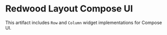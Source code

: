 # Redwood Layout Compose UI

This artifact includes `Row` and `Column` widget implementations for Compose UI.
